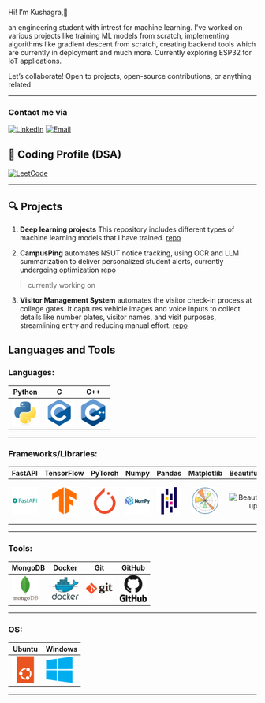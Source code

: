 Hi! I’m Kushagra,👋

an engineering student with intrest for machine learning. I've worked on various projects like training ML models from scratch, implementing algorithms like gradient descent from scratch, creating backend tools which are currently in deployment and much more. Currently exploring ESP32 for IoT applications. 

Let’s collaborate! Open to projects, open-source contributions, or anything related

---

### Contact me via

[![LinkedIn](https://img.shields.io/badge/-LinkedIn-blue?style=flat-square&logo=Linkedin&logoColor=white&link=https://www.linkedin.com/in/kushagra-kumar-599261275/)](https://www.linkedin.com/in/kushagra-kumar-599261275/)
[![Email](https://img.shields.io/badge/-Email-D14836?style=flat-square&logo=Gmail&logoColor=white&link=mailto:kumarkushagra777@gmail.com)](mailto:kumarkushagra777@gmail.com)

## 🧠 Coding Profile (DSA)

[![LeetCode](https://img.shields.io/badge/LeetCode-150%2B_Problems_Solved-FFA116?style=for-the-badge&logo=leetcode&logoColor=black&logoWidth=30)](https://leetcode.com/u/kumarkushagra777/)



---

## 🔍 Projects
1) **Deep learning projects**
This repository includes different types of machine learning models that i have trained.
[repo](https://github.com/kumarkushagra/Deep_Learning_Projects)

2)  **CampusPing**
automates NSUT notice tracking, using OCR and LLM summarization to deliver personalized student alerts, currently undergoing optimization
[repo](https://github.com/kumarkushagra/CampusPing)

>currently working on
3) **Visitor Management System**
automates the visitor check-in process at college gates. It captures vehicle images and voice inputs to collect details like number plates, visitor names, and visit purposes, streamlining entry and reducing manual effort.
[repo](https://github.com/kumarkushagra/Visitor_Management_System)


## Languages and Tools 

### Languages:
| Python | C | C++ |
|----------|----------|----------|
|  <img src="https://github.com/devicons/devicon/blob/master/icons/python/python-original.svg" title="Python"  alt="Python" width="55" height="55"/> |  <img src="https://github.com/devicons/devicon/blob/master/icons/c/c-original.svg" title="C"  alt="C" width="55" height="55"/> |  <img src="https://github.com/devicons/devicon/blob/master/icons/cplusplus/cplusplus-original.svg" title="C++"  alt="C++" width="55" height="55"/> |

---
### Frameworks/Libraries:
| FastAPI | TensorFlow | PyTorch | Numpy | Pandas | Matplotlib | BeautifulSoup | Gradio |
|----------|----------|----------|----------|----------|----------|----------|----------|
|  <p align="center"><img src="https://github.com/devicons/devicon/blob/master/icons/fastapi/fastapi-plain-wordmark.svg" title="FastAPI" alt="FastAPI" width="55" height="55"/> </p>|<p align="center"><img src="https://github.com/devicons/devicon/blob/master/icons/tensorflow/tensorflow-original.svg" title="TensorFlow" alt="TensorFlow" width="55" height="55"/> </p>|<p align="center"><img src="https://github.com/devicons/devicon/blob/master/icons/pytorch/pytorch-original.svg" title="PyTorch" alt="PyTorch" width="55" height="55"/></p> | <p align="center"><img src="https://github.com/devicons/devicon/blob/master/icons/numpy/numpy-original-wordmark.svg" title="Numpy" alt="Numpy" width="55" height="55"/></p> | <p align="center"><img src="https://github.com/devicons/devicon/blob/master/icons/pandas/pandas-original.svg" title="Pandas" alt="Pandas" width="55" height="55"/></p> |  <p align="center"><img src="https://github.com/devicons/devicon/blob/master/icons/matplotlib/matplotlib-original.svg" title="Matplotlib" alt="Matplotlib" width="55" height="55"/> </p> | <p align="center"><img src="https://lh3.googleusercontent.com/o9HtAcCnpfW_o5b1lkhvrJ0lzZBJ6Lm8TwxYue4Z3K5OdekeptiGVAUEPcBC_1ra7cFqAV0QOFByNl3ub_1BJbNe3A=s1280-w1280-h800" title="BeautifulSoup" alt="BeautifulSoup" width="55" height="55"/></p>| <p align="center"> <img src="https://gradio.app/favicon.png" title="Gradio" alt="Gradio" width="55" height="55"/> </p>


---
### Tools:
| MongoDB | Docker | Git | GitHub |
|----------|----------|----------|----------|
| <img src="https://github.com/devicons/devicon/blob/master/icons/mongodb/mongodb-original-wordmark.svg" title="MongoDB" alt="MongoDB" width="55" height="55"/> | <img src="https://github.com/devicons/devicon/blob/master/icons/docker/docker-original-wordmark.svg" title="Docker" alt="Docker" width="55" height="55"/> | <img src="https://github.com/devicons/devicon/blob/master/icons/git/git-original-wordmark.svg" title="Git" alt="Git" width="55" height="55"/> | <img src="https://github.com/devicons/devicon/blob/master/icons/github/github-original-wordmark.svg" title="GitHub" alt="GitHub" width="55" height="55"/> |

---
### OS:
| Ubuntu | Windows |
|----------|----------|
| <img src="https://github.com/devicons/devicon/blob/master/icons/ubuntu/ubuntu-plain.svg" title="Ubuntu" alt="Ubuntu" width="55" height="55"/> | <img src="https://github.com/devicons/devicon/blob/master/icons/windows8/windows8-original.svg" title="Windows" alt="Windows" width="55" height="55"/> |

---


